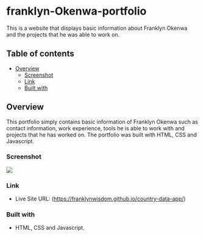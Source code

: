 # franklyn-Okenwa-portfolio

This is a website that displays basic information about Franklyn Okenwa and the projects that he was able to work on.

## Table of contents

- [Overview](#overview)
  - [Screenshot](#screenshot)
  - [Link](#link)
  - [Built with](#built-with)

## Overview
This portfolio simply contains basic information of Franklyn Okenwa such as contact information, work experience, tools he is able to work with and projects that he has worked on.
The portfolio was built with HTML, CSS and Javascript.

### Screenshot

![](https://github.com/franklynwisdom/franklyn-Okenwa-portfolio/blob/master/portfolio-home-page.png)

### Link
- Live Site URL: (https://franklynwisdom.github.io/country-data-app/)

### Built with

- HTML, CSS and Javascript.
